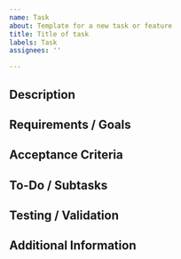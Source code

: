 ```yaml
---
name: Task
about: Template for a new task or feature
title: Title of task
labels: Task
assignees: ''

---
```


## Description
<!-- 
Provide a description of the task/issue. 
Explain the context so everyone understands why this task is important.
-->

## Requirements / Goals
<!-- 
List the specific requirements or goals. 
- What exactly should be implemented?
- What outcomes are expected?
- Anything special to watch out for?
-->

## Acceptance Criteria
<!-- 
Describe the acceptance criteria that must be met for this issue to be considered done.
- Example: "A new button is visible on the homepage and opens a modal."
- Example: "The search function returns results within one second."
-->

## To-Do / Subtasks
<!-- 
Break the task down into smaller steps.
- [ ] Subtask A
- [ ] Subtask B
- [ ] Subtask C
-->

## Testing / Validation
<!-- 
How will you verify that the task has been successfully completed?
- Do you need specific tests?
- Will end-to-end tests be run?
- How can the acceptance criteria be validated?
-->

## Additional Information
<!-- 
Add links, screenshots, or other helpful references here.
- Links to concepts, design prototypes, documentation
- Screenshots illustrating the problem or the end goal
-->
